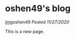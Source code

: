 # oshen49's blog
[img](https://avatars3.githubusercontent.com/u/75054455?s=460&v=4)oshen49 _Posted 11/27/2020_

This is a new page. 
